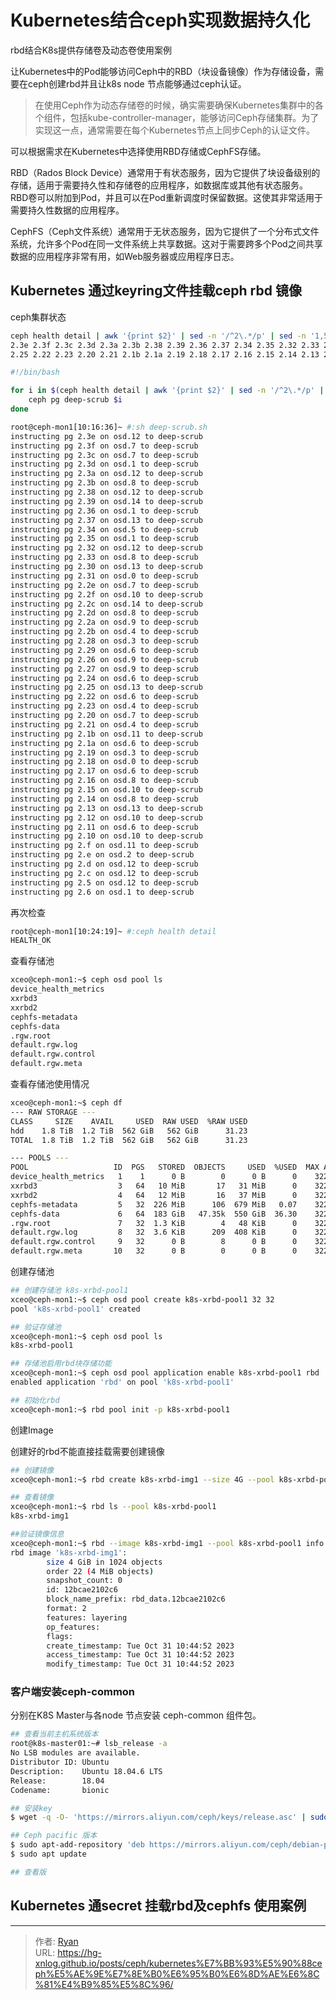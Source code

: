 # Kubernetes结合ceph实现数据持久化




rbd结合K8s提供存储卷及动态卷使用案例

让Kubernetes中的Pod能够访问Ceph中的RBD（块设备镜像）作为存储设备，需要在ceph创建rbd并且让k8s node 节点能够通过ceph认证。

> 在使用Ceph作为动态存储卷的时候，确实需要确保Kubernetes集群中的各个组件，包括kube-controller-manager，能够访问Ceph存储集群。为了实现这一点，通常需要在每个Kubernetes节点上同步Ceph的认证文件。

可以根据需求在Kubernetes中选择使用RBD存储或CephFS存储。

RBD（Rados Block Device）通常用于有状态服务，因为它提供了块设备级别的存储，适用于需要持久性和存储卷的应用程序，如数据库或其他有状态服务。RBD卷可以附加到Pod，并且可以在Pod重新调度时保留数据。这使其非常适用于需要持久性数据的应用程序。

CephFS（Ceph文件系统）通常用于无状态服务，因为它提供了一个分布式文件系统，允许多个Pod在同一文件系统上共享数据。这对于需要跨多个Pod之间共享数据的应用程序非常有用，如Web服务器或应用程序日志。



## Kubernetes 通过keyring文件挂载ceph rbd 镜像



ceph集群状态







```bash
ceph health detail | awk '{print $2}' | sed -n '/^2\.*/p' | sed -n '1,50p'
2.3e 2.3f 2.3c 2.3d 2.3a 2.3b 2.38 2.39 2.36 2.37 2.34 2.35 2.32 2.33 2.30 2.31 2.2e 2.2f 2.2c 2.2d 2.2a 2.2b 2.28 2.29 2.26 2.27 2.24
2.25 2.22 2.23 2.20 2.21 2.1b 2.1a 2.19 2.18 2.17 2.16 2.15 2.14 2.13 2.12 2.11 2.10 2.f 2.e 2.d 2.c 2.5 2.6
```



```bash
#!/bin/bash

for i in $(ceph health detail | awk '{print $2}' | sed -n '/^2\.*/p' | sed -n '1,50p'); do
    ceph pg deep-scrub $i
done

```

```bash
root@ceph-mon1[10:16:36]~ #:sh deep-scrub.sh
instructing pg 2.3e on osd.12 to deep-scrub
instructing pg 2.3f on osd.7 to deep-scrub
instructing pg 2.3c on osd.7 to deep-scrub
instructing pg 2.3d on osd.1 to deep-scrub
instructing pg 2.3a on osd.12 to deep-scrub
instructing pg 2.3b on osd.8 to deep-scrub
instructing pg 2.38 on osd.12 to deep-scrub
instructing pg 2.39 on osd.14 to deep-scrub
instructing pg 2.36 on osd.1 to deep-scrub
instructing pg 2.37 on osd.13 to deep-scrub
instructing pg 2.34 on osd.5 to deep-scrub
instructing pg 2.35 on osd.1 to deep-scrub
instructing pg 2.32 on osd.12 to deep-scrub
instructing pg 2.33 on osd.8 to deep-scrub
instructing pg 2.30 on osd.13 to deep-scrub
instructing pg 2.31 on osd.0 to deep-scrub
instructing pg 2.2e on osd.7 to deep-scrub
instructing pg 2.2f on osd.10 to deep-scrub
instructing pg 2.2c on osd.14 to deep-scrub
instructing pg 2.2d on osd.8 to deep-scrub
instructing pg 2.2a on osd.9 to deep-scrub
instructing pg 2.2b on osd.4 to deep-scrub
instructing pg 2.28 on osd.3 to deep-scrub
instructing pg 2.29 on osd.6 to deep-scrub
instructing pg 2.26 on osd.9 to deep-scrub
instructing pg 2.27 on osd.9 to deep-scrub
instructing pg 2.24 on osd.6 to deep-scrub
instructing pg 2.25 on osd.13 to deep-scrub
instructing pg 2.22 on osd.6 to deep-scrub
instructing pg 2.23 on osd.4 to deep-scrub
instructing pg 2.20 on osd.7 to deep-scrub
instructing pg 2.21 on osd.4 to deep-scrub
instructing pg 2.1b on osd.11 to deep-scrub
instructing pg 2.1a on osd.6 to deep-scrub
instructing pg 2.19 on osd.3 to deep-scrub
instructing pg 2.18 on osd.0 to deep-scrub
instructing pg 2.17 on osd.6 to deep-scrub
instructing pg 2.16 on osd.8 to deep-scrub
instructing pg 2.15 on osd.10 to deep-scrub
instructing pg 2.14 on osd.8 to deep-scrub
instructing pg 2.13 on osd.13 to deep-scrub
instructing pg 2.12 on osd.10 to deep-scrub
instructing pg 2.11 on osd.6 to deep-scrub
instructing pg 2.10 on osd.10 to deep-scrub
instructing pg 2.f on osd.11 to deep-scrub
instructing pg 2.e on osd.2 to deep-scrub
instructing pg 2.d on osd.12 to deep-scrub
instructing pg 2.c on osd.12 to deep-scrub
instructing pg 2.5 on osd.12 to deep-scrub
instructing pg 2.6 on osd.1 to deep-scrub
```



再次检查

```bash
root@ceph-mon1[10:24:19]~ #:ceph health detail
HEALTH_OK
```







查看存储池

```bash
xceo@ceph-mon1:~$ ceph osd pool ls
device_health_metrics
xxrbd3
xxrbd2
cephfs-metadata
cephfs-data
.rgw.root
default.rgw.log
default.rgw.control
default.rgw.meta
```



查看存储池使用情况

```bash
xceo@ceph-mon1:~$ ceph df
--- RAW STORAGE ---
CLASS     SIZE    AVAIL     USED  RAW USED  %RAW USED
hdd    1.8 TiB  1.2 TiB  562 GiB   562 GiB      31.23
TOTAL  1.8 TiB  1.2 TiB  562 GiB   562 GiB      31.23

--- POOLS ---
POOL                   ID  PGS   STORED  OBJECTS     USED  %USED  MAX AVAIL
device_health_metrics   1    1      0 B        0      0 B      0    322 GiB
xxrbd3                  3   64   10 MiB       17   31 MiB      0    322 GiB
xxrbd2                  4   64   12 MiB       16   37 MiB      0    322 GiB
cephfs-metadata         5   32  226 MiB      106  679 MiB   0.07    322 GiB
cephfs-data             6   64  183 GiB   47.35k  550 GiB  36.30    322 GiB
.rgw.root               7   32  1.3 KiB        4   48 KiB      0    322 GiB
default.rgw.log         8   32  3.6 KiB      209  408 KiB      0    322 GiB
default.rgw.control     9   32      0 B        8      0 B      0    322 GiB
default.rgw.meta       10   32      0 B        0      0 B      0    322 GiB
```



创建存储池

```bash
## 创建存储池 k8s-xrbd-pool1
xceo@ceph-mon1:~$ ceph osd pool create k8s-xrbd-pool1 32 32
pool 'k8s-xrbd-pool1' created

## 验证存储池
xceo@ceph-mon1:~$ ceph osd pool ls
k8s-xrbd-pool1

## 存储池启用rbd块存储功能
xceo@ceph-mon1:~$ ceph osd pool application enable k8s-xrbd-pool1 rbd
enabled application 'rbd' on pool 'k8s-xrbd-pool1'

## 初始化rbd
xceo@ceph-mon1:~$ rbd pool init -p k8s-xrbd-pool1
```



创建Image

创建好的rbd不能直接挂载需要创建镜像

```bash
## 创建镜像
xceo@ceph-mon1:~$ rbd create k8s-xrbd-img1 --size 4G --pool k8s-xrbd-pool1 --image-feature layering

## 查看镜像
xceo@ceph-mon1:~$ rbd ls --pool k8s-xrbd-pool1
k8s-xrbd-img1

##验证镜像信息
xceo@ceph-mon1:~$ rbd --image k8s-xrbd-img1 --pool k8s-xrbd-pool1 info
rbd image 'k8s-xrbd-img1':
        size 4 GiB in 1024 objects
        order 22 (4 MiB objects)
        snapshot_count: 0
        id: 12bcae2102c6
        block_name_prefix: rbd_data.12bcae2102c6
        format: 2
        features: layering
        op_features:
        flags:
        create_timestamp: Tue Oct 31 10:44:52 2023
        access_timestamp: Tue Oct 31 10:44:52 2023
        modify_timestamp: Tue Oct 31 10:44:52 2023
```



### 客户端安装ceph-common

分别在K8S Master与各node 节点安装 ceph-common 组件包。

```BASH
## 查看当前主机系统版本
root@k8s-master01:~# lsb_release -a
No LSB modules are available.
Distributor ID: Ubuntu
Description:    Ubuntu 18.04.6 LTS
Release:        18.04
Codename:       bionic
```



```bash
## 安装key
$ wget -q -O- 'https://mirrors.aliyun.com/ceph/keys/release.asc' | sudo apt-key add -

## Ceph pacific 版本
$ sudo apt-add-repository 'deb https://mirrors.aliyun.com/ceph/debian-pacific/ bionic main'
$ sudo apt update

## 查看版

```





## Kubernetes 通secret 挂载rbd及cephfs 使用案例





---

> 作者: [Ryan](https://github.com/ryanxin7)  
> URL: https://hg-xnlog.github.io/posts/ceph/kubernetes%E7%BB%93%E5%90%88ceph%E5%AE%9E%E7%8E%B0%E6%95%B0%E6%8D%AE%E6%8C%81%E4%B9%85%E5%8C%96/  


